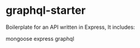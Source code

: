 # graphql-starter

Boilerplate for an API written in Express, It includes:

mongoose
express
graphql

